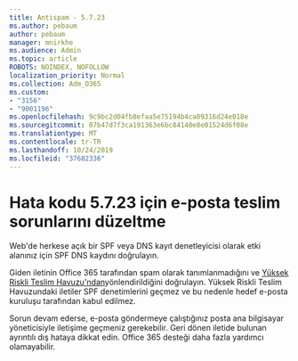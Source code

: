 ```yaml
---
title: Antispam - 5.7.23
ms.author: pebaum
author: pebaum
manager: mnirkhe
ms.audience: Admin
ms.topic: article
ROBOTS: NOINDEX, NOFOLLOW
localization_priority: Normal
ms.collection: Adm_O365
ms.custom:
- "3156"
- "9001196"
ms.openlocfilehash: 9c9bc2d04fb8efaa5e75194b4ca09316d24e018e
ms.sourcegitcommit: 07b47d7f3ca191363e6bc84140e8e01524d6f08e
ms.translationtype: MT
ms.contentlocale: tr-TR
ms.lasthandoff: 10/24/2019
ms.locfileid: "37682336"
---
```

# <a name="fix-email-delivery-issues-for-error-code-5723"></a>Hata kodu 5.7.23 için e-posta teslim sorunlarını düzeltme

Web'de herkese açık bir SPF veya DNS kayıt denetleyicisi olarak etki alanınız için SPF DNS kaydını doğrulayın.

Giden iletinin Office 365 tarafından spam olarak tanımlanmadığını ve [Yüksek Riskli Teslim Havuzu'ndan](https://docs.microsoft.com/office365/SecurityCompliance/high-risk-delivery-pool-for-outbound-messages)yönlendirildiğini doğrulayın. Yüksek Riskli Teslim Havuzundaki iletiler SPF denetimlerini geçmez ve bu nedenle hedef e-posta kuruluşu tarafından kabul edilmez.

Sorun devam ederse, e-posta göndermeye çalıştığınız posta ana bilgisayar yöneticisiyle iletişime geçmeniz gerekebilir. Geri dönen iletide bulunan ayrıntılı dış hataya dikkat edin.  Office 365 desteği daha fazla yardımcı olamayabilir.